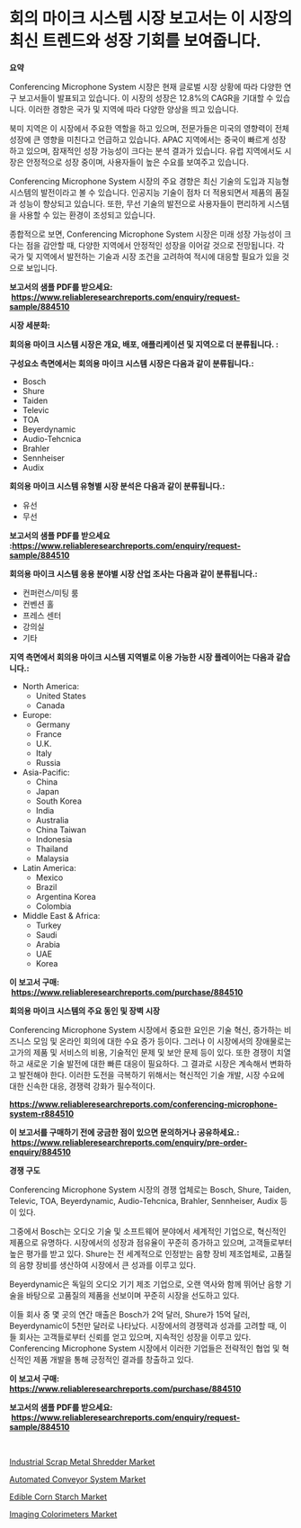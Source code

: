 <p><h1>회의 마이크 시스템 시장 보고서는 이 시장의 최신 트렌드와 성장 기회를 보여줍니다.</h1></p><p><strong>요약</strong></p>
<p><p>Conferencing Microphone System 시장은 현재 글로벌 시장 상황에 따라 다양한 연구 보고서들이 발표되고 있습니다. 이 시장의 성장은 12.8%의 CAGR을 기대할 수 있습니다. 이러한 경향은 국가 및 지역에 따라 다양한 양상을 띄고 있습니다.</p><p>북미 지역은 이 시장에서 주요한 역할을 하고 있으며, 전문가들은 미국의 영향력이 전체 성장에 큰 영향을 미친다고 언급하고 있습니다. APAC 지역에서는 중국이 빠르게 성장하고 있으며, 잠재적인 성장 가능성이 크다는 분석 결과가 있습니다. 유럽 지역에서도 시장은 안정적으로 성장 중이며, 사용자들이 높은 수요를 보여주고 있습니다.</p><p>Conferencing Microphone System 시장의 주요 경향은 최신 기술의 도입과 지능형 시스템의 발전이라고 볼 수 있습니다. 인공지능 기술이 점차 더 적용되면서 제품의 품질과 성능이 향상되고 있습니다. 또한, 무선 기술의 발전으로 사용자들이 편리하게 시스템을 사용할 수 있는 환경이 조성되고 있습니다.</p><p>종합적으로 보면, Conferencing Microphone System 시장은 미래 성장 가능성이 크다는 점을 감안할 때, 다양한 지역에서 안정적인 성장을 이어갈 것으로 전망됩니다. 각 국가 및 지역에서 발전하는 기술과 시장 조건을 고려하여 적시에 대응할 필요가 있을 것으로 보입니다.</p></p>
<p><strong>보고서의 샘플 PDF를 받으세요: &nbsp;<a href="https://www.reliableresearchreports.com/enquiry/request-sample/884510">https://www.reliableresearchreports.com/enquiry/request-sample/884510</a></strong></p>
<p><strong>시장 세분화:</strong></p>
<p><strong> 회의용 마이크 시스템 시장은 개요, 배포, 애플리케이션 및 지역으로 더 분류됩니다. :</strong></p>
<p><strong>구성요소 측면에서는 회의용 마이크 시스템 시장은 다음과 같이 분류됩니다.:</strong></p>
<p><ul><li>Bosch</li><li>Shure</li><li>Taiden</li><li>Televic</li><li>TOA</li><li>Beyerdynamic</li><li>Audio-Tehcnica</li><li>Brahler</li><li>Sennheiser</li><li>Audix</li></ul></p>
<p><strong> 회의용 마이크 시스템 유형별 시장 분석은 다음과 같이 분류됩니다.:</strong></p>
<p><ul><li>유선</li><li>무선</li></ul></p>
<p><strong>보고서의 샘플 PDF를 받으세요 :<a href="https://www.reliableresearchreports.com/enquiry/request-sample/884510">https://www.reliableresearchreports.com/enquiry/request-sample/884510</a></strong></p>
<p><strong> 회의용 마이크 시스템 응용 분야별 시장 산업 조사는 다음과 같이 분류됩니다.:</strong></p>
<p><ul><li>컨퍼런스/미팅 룸</li><li>컨벤션 홀</li><li>프레스 센터</li><li>강의실</li><li>기타</li></ul></p>
<p><strong>지역 측면에서 회의용 마이크 시스템 지역별로 이용 가능한 시장 플레이어는 다음과 같습니다.:</strong></p>
<p><ul>
    <li>
        North America:
        <ul>
            <li>United States</li>
            <li>Canada</li>
        </ul>
    </li>
    <li>
        Europe:
        <ul>
            <li>Germany</li>
            <li>France</li>
            <li>U.K.</li>
            <li>Italy</li>
            <li>Russia</li>
        </ul>
    </li>
    <li>
        Asia-Pacific:
        <ul>
            <li>China</li>
            <li>Japan</li>
            <li>South Korea</li>
            <li>India</li>
            <li>Australia</li>
            <li>China Taiwan</li>
            <li>Indonesia</li>
            <li>Thailand</li>
            <li>Malaysia</li>
        </ul>
    </li>
    <li>
        Latin America:
        <ul>
            <li>Mexico</li>
            <li>Brazil</li>
            <li>Argentina Korea</li>
            <li>Colombia</li>
        </ul>
    </li>
    <li>
        Middle East & Africa:
        <ul>
            <li>Turkey</li>
            <li>Saudi</li>
            <li>Arabia</li>
            <li>UAE</li>
            <li>Korea</li>
        </ul>
    </li>
    </ul></p>
<p><strong>이 보고서 구매: &nbsp;<a href="https://www.reliableresearchreports.com/purchase/884510">https://www.reliableresearchreports.com/purchase/884510</a></strong></p>
<p><strong>회의용 마이크 시스템의 주요 동인 및 장벽 시장</strong></p>
<p><p>Conferencing Microphone System 시장에서 중요한 요인은 기술 혁신, 증가하는 비즈니스 모임 및 온라인 회의에 대한 수요 증가 등이다. 그러나 이 시장에서의 장애물로는 고가의 제품 및 서비스의 비용, 기술적인 문제 및 보안 문제 등이 있다. 또한 경쟁이 치열하고 새로운 기술 발전에 대한 빠른 대응이 필요하다. 그 결과로 시장은 계속해서 변화하고 발전해야 한다. 이러한 도전을 극복하기 위해서는 혁신적인 기술 개발, 시장 수요에 대한 신속한 대응, 경쟁력 강화가 필수적이다.</p></p>
<p><strong><a href="https://www.reliableresearchreports.com/conferencing-microphone-system-r884510">https://www.reliableresearchreports.com/conferencing-microphone-system-r884510</a></strong></p>
<p><strong>이 보고서를 구매하기 전에 궁금한 점이 있으면 문의하거나 공유하세요.: &nbsp;<a href="https://www.reliableresearchreports.com/enquiry/pre-order-enquiry/884510">https://www.reliableresearchreports.com/enquiry/pre-order-enquiry/884510</a></strong></p>
<p><strong>경쟁 구도</strong></p>
<p><p>Conferencing Microphone System 시장의 경쟁 업체로는 Bosch, Shure, Taiden, Televic, TOA, Beyerdynamic, Audio-Tehcnica, Brahler, Sennheiser, Audix 등이 있다. </p><p>그중에서 Bosch는 오디오 기술 및 소프트웨어 분야에서 세계적인 기업으로, 혁신적인 제품으로 유명하다. 시장에서의 성장과 점유율이 꾸준히 증가하고 있으며, 고객들로부터 높은 평가를 받고 있다. Shure는 전 세계적으로 인정받는 음향 장비 제조업체로, 고품질의 음향 장비를 생산하여 시장에서 큰 성과를 이루고 있다. </p><p>Beyerdynamic은 독일의 오디오 기기 제조 기업으로, 오랜 역사와 함께 뛰어난 음향 기술을 바탕으로 고품질의 제품을 선보이며 꾸준히 시장을 선도하고 있다. </p><p>이들 회사 중 몇 곳의 연간 매출은 Bosch가 2억 달러, Shure가 15억 달러, Beyerdynamic이 5천만 달러로 나타났다. 시장에서의 경쟁력과 성과를 고려할 때, 이들 회사는 고객들로부터 신뢰를 얻고 있으며, 지속적인 성장을 이루고 있다. Conferencing Microphone System 시장에서 이러한 기업들은 전략적인 협업 및 혁신적인 제품 개발을 통해 긍정적인 결과를 창출하고 있다.</p></p>
<p><strong>이 보고서 구매: &nbsp; <a href="https://www.reliableresearchreports.com/purchase/884510">https://www.reliableresearchreports.com/purchase/884510</a></strong></p>
<p><strong>보고서의 샘플 PDF를 받으세요: &nbsp;<a href="https://www.reliableresearchreports.com/enquiry/request-sample/884510">https://www.reliableresearchreports.com/enquiry/request-sample/884510</a></strong><strong></strong></p>
<p>&nbsp;</p>
<p><p><a href="https://github.com/changoleonlaverguenzanoexiste/Market-Research-Report-List-2/blob/main/industrial-scrap-metal-shredder-market.md">Industrial Scrap Metal Shredder Market</a></p><p><a href="https://github.com/dimitrishawkinswaynenp91rgz/Market-Research-Report-List-2/blob/main/automated-conveyor-system-market.md">Automated Conveyor System Market</a></p><p><a href="https://www.linkedin.com/pulse/edible-corn-starch-market-size-share-amp-trends-analysis-report-ixsqe?trackingId=SrSyc1%2BtMii8s20w4LmU8A%3D%3D">Edible Corn Starch Market</a></p><p><a href="https://www.linkedin.com/pulse/imaging-colorimeters-market-share-evolution-growth-trends-0v37e?trackingId=BKJO0OFoIdN9cIBzLHhvkw%3D%3D">Imaging Colorimeters Market</a></p></p>